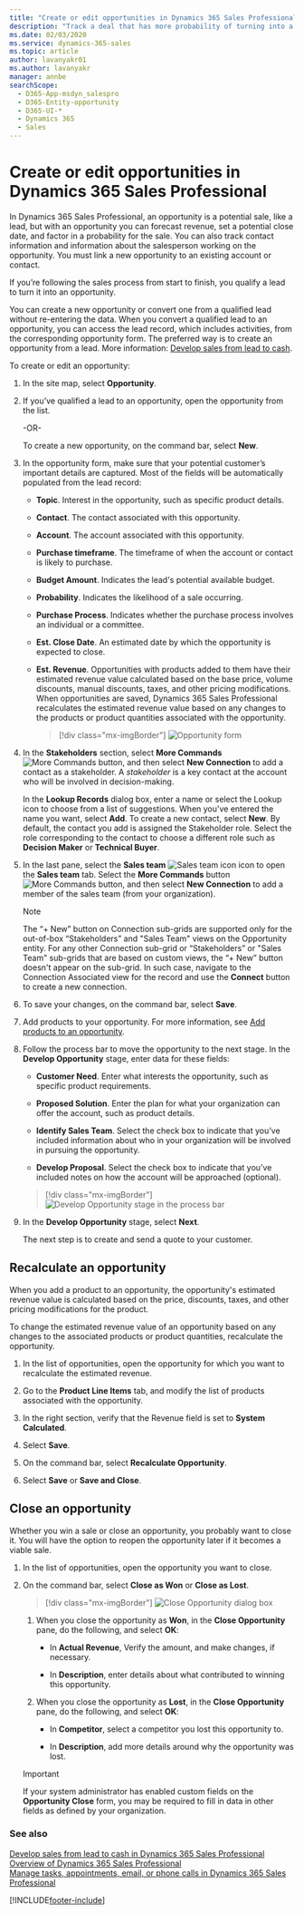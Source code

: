 ```yaml
---
title: "Create or edit opportunities in Dynamics 365 Sales Professional | MicrosoftDocs"
description: "Track a deal that has more probability of turning into a business as an opportunity in Dynamics 365 Sales Professional."
ms.date: 02/03/2020
ms.service: dynamics-365-sales
ms.topic: article
author: lavanyakr01
ms.author: lavanyakr
manager: annbe
searchScope: 
  - D365-App-msdyn_salespro
  - D365-Entity-opportunity
  - D365-UI-*
  - Dynamics 365
  - Sales
---
```


# Create or edit opportunities in Dynamics 365 Sales Professional

In Dynamics 365 Sales Professional, an opportunity is a potential sale, like a lead, but with an opportunity you can forecast revenue, set a potential close date, and factor in a probability for the sale. You can also track contact information and information about the salesperson working on the opportunity.
You must link a new opportunity to an existing account or contact.

If you’re following the sales process from start to finish, you qualify a lead to turn it into an opportunity.

You can create a new opportunity or convert one from a qualified lead without re-entering the data. When you convert a qualified lead to an opportunity, you can access the lead record, which includes activities, from the corresponding opportunity form. The preferred way is to create an opportunity from a lead. More information: [Develop sales from lead to cash](develop-sales-lead-to-cash-sales-professional.md).


To create or edit an opportunity:

1. In the site map, select **Opportunity**.

2. If you’ve qualified a lead to an opportunity, open the opportunity from the list.

    -OR-

    To create a new opportunity, on the command bar, select **New**.

 3. In the opportunity form, make sure that your potential customer’s important details are captured. Most of the fields will be automatically populated from the lead record:

    -   **Topic**. Interest in the opportunity, such as specific product details.

    -   **Contact**. The contact associated with this opportunity.

    -   **Account**. The account associated with this opportunity.

    -   **Purchase timeframe**. The timeframe of when the account or contact is likely to purchase.

    -   **Budget Amount**. Indicates the lead's potential available budget.

    -   **Probability**. Indicates the likelihood of a sale occurring.

    -   **Purchase Process**. Indicates whether the purchase process involves an individual or a committee.

    -   **Est. Close Date**. An estimated date by which the opportunity is expected to close.

    -   **Est. Revenue**. Opportunities with products added to them have their estimated revenue value calculated based on the base price, volume discounts, manual discounts, taxes, and other pricing modifications. When opportunities are saved, Dynamics 365 Sales Professional recalculates the estimated revenue value based on any changes to the products or product quantities associated with the opportunity.

        > [!div class="mx-imgBorder"]
        > ![Opportunity form](media/opportunity-form.png "Opportunity form")

4.  In the **Stakeholders** section, select **More Commands** ![More Commands button](media/more-commands-button.png "More Commands button"), and then select **New Connection** to add a contact as a stakeholder. A *stakeholder* is a key contact at the account who will be involved in decision-making.

    In the **Lookup Records** dialog box, enter a name or select the Lookup icon to choose from a list of suggestions. When you've entered the name you want, select **Add**. To create a new contact, select **New**. By default, the contact you add is assigned the Stakeholder role. Select the role corresponding to the contact to choose a different role such as **Decision Maker** or **Technical Buyer**.

5.  In the last pane, select the **Sales team** ![Sales team icon](media/sales-team-icon.png "Sales team icon") icon to open the **Sales team** tab. Select the **More Commands** button ![More Commands button](media/more-commands-button.png "More Commands"), and then select **New Connection** to add a member of the sales team (from your organization).

    > [!NOTE]
    > The “+ New” button on Connection sub-grids are supported only for the out-of-box “Stakeholders” and "Sales Team" views on the Opportunity entity. For any other Connection sub-grid or “Stakeholders” or "Sales Team" sub-grids that are based on custom views, the “+ New” button doesn't appear on the sub-grid. In such case, navigate to the Connection Associated view for the record and use the **Connect** button to create a new connection. 

6.  To save your changes, on the command bar, select **Save**.

7.  Add products to your opportunity. For more information, see [Add products to an opportunity](add-products-opportunity-sp.md).

8.  Follow the process bar to move the opportunity to the next stage. In the **Develop Opportunity** stage, enter data for these fields:

    -   **Customer Need**. Enter what interests the opportunity, such as specific product requirements.

    -   **Proposed Solution**. Enter the plan for what your organization can offer the account, such as product details.

    -   **Identify Sales Team**. Select the check box to indicate that you’ve included information about who in your organization will be involved in pursuing the opportunity.

    -   **Develop Proposal**. Select the check box to indicate that you’ve included notes on how the account will be approached (optional).

       > [!div class="mx-imgBorder"]
       > ![Develop Opportunity stage in the process bar](media/develop-opportunity-stage-bpf.png "Develop Opportunity stage in the process bar")

9.  In the **Develop Opportunity** stage, select **Next**.

    The next step is to create and send a quote to your customer. 

## Recalculate an opportunity

When you add a product to an opportunity, the opportunity's estimated revenue value is calculated based on the price, discounts, taxes, and other pricing modifications for the product.

To change the estimated revenue value of an opportunity based on any changes to the associated products or product quantities, recalculate the opportunity.

1.  In the list of opportunities, open the opportunity for which you want to recalculate the estimated revenue.

2.  Go to the **Product Line Items** tab, and modify the list of products
    associated with the opportunity.

3.  In the right section, verify that the Revenue field is set to **System Calculated**.

4.  Select **Save**.

5.  On the command bar, select **Recalculate Opportunity**.

6.  Select **Save** or **Save and Close**.

## Close an opportunity

Whether you win a sale or close an opportunity, you probably want to close it. You will have the option to reopen the opportunity later if it becomes a viable sale.

1.  In the list of opportunities, open the opportunity you want to close.

2.  On the command bar, select **Close as Won** or **Close as Lost**.

    > [!div class="mx-imgBorder"]
    > ![Close Opportunity dialog box](media/close-opportunity-dialog-box.png "Close Opportunity dialog box")

    1. When you close the opportunity as **Won**, in the **Close Opportunity** pane, do the following, and select **OK**:

        - In **Actual Revenue**, Verify the amount, and make changes, if necessary.

        - In **Description**, enter details about what contributed to winning this opportunity. 

    2. When you close the opportunity as **Lost**, in the **Close Opportunity** pane, do the following, and select **OK**:

        -  In **Competitor**, select a competitor you lost this opportunity to.

        -  In **Description**, add more details around why the opportunity was lost.

    > [!IMPORTANT]
    > If your system administrator has enabled custom fields on the **Opportunity Close** form, you may be required to fill in data in other fields as defined by your organization. 

### See also

[Develop sales from lead to cash in Dynamics 365 Sales Professional](develop-sales-lead-to-cash-sales-professional.md)  
[Overview of Dynamics 365 Sales Professional](sales-professional-overview.md)  
[Manage tasks, appointments, email, or phone calls in Dynamics 365 Sales Professional](manage-activities.md)


[!INCLUDE[footer-include](../includes/footer-banner.md)]
